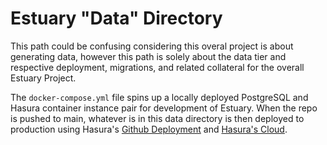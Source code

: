 # Estuary "Data" Directory

This path could be confusing considering this overal project is about generating data, however this path is solely about the data tier and respective deployment, migrations, and related collateral for the overall Estuary Project.

The `docker-compose.yml` file spins up a locally deployed PostgreSQL and Hasura container instance pair for development of Estuary. When the repo is pushed to main, whatever is in this data directory is then deployed to production using Hasura's [Github Deployment](https://hasura.io/docs/latest/graphql/cloud/projects/github-integration/) and [Hasura's Cloud](https://hasura.io/).